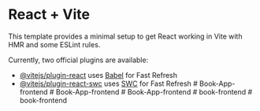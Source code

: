 # React + Vite

This template provides a minimal setup to get React working in Vite with HMR and some ESLint rules.

Currently, two official plugins are available:

- [@vitejs/plugin-react](https://github.com/vitejs/vite-plugin-react/blob/main/packages/plugin-react/README.md) uses [Babel](https://babeljs.io/) for Fast Refresh
- [@vitejs/plugin-react-swc](https://github.com/vitejs/vite-plugin-react-swc) uses [SWC](https://swc.rs/) for Fast Refresh
#   B o o k - A p p - f r o n t e n d  
 #   B o o k - A p p - f r o n t e n d  
 #   B o o k - A p p - f r o n t e n d  
 #   b o o k - f r o n t e n d  
 #   b o o k - f r o n t e n d  
 